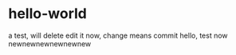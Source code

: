 # hello-world
a test, will delete
edit it now, change means commit
hello, test now
newnewnewnewnewnew
